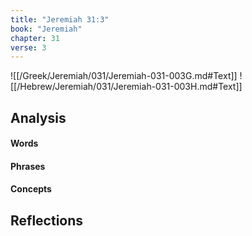 ```yaml
---
title: "Jeremiah 31:3"
book: "Jeremiah"
chapter: 31
verse: 3
---
```

![[/Greek/Jeremiah/031/Jeremiah-031-003G.md#Text]]
![[/Hebrew/Jeremiah/031/Jeremiah-031-003H.md#Text]]

## Analysis

#### Words

#### Phrases

#### Concepts

## Reflections
